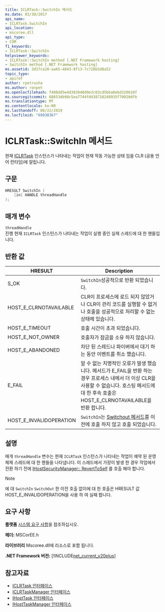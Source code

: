 ```yaml
---
title: ICLRTask::SwitchIn 메서드
ms.date: 03/30/2017
api_name:
- ICLRTask.SwitchIn
api_location:
- mscoree.dll
api_type:
- COM
f1_keywords:
- ICLRTask::SwitchIn
helpviewer_keywords:
- ICLRTask::SwitchIn method [.NET Framework hosting]
- SwitchIn method [.NET Framework hosting]
ms.assetid: 3d37ce20-aa65-4043-8f13-7c728b5d8a52
topic_type:
- apiref
author: rpetrusha
ms.author: ronpet
ms.openlocfilehash: f408dd5e4d383040d9e3c03cd5bba8ebd320610f
ms.sourcegitcommit: 68653db98c5ea7744fd438710248935f70020dfb
ms.translationtype: MT
ms.contentlocale: ko-KR
ms.lasthandoff: 08/22/2019
ms.locfileid: "69938367"
---
```

# <a name="iclrtaskswitchin-method"></a>ICLRTask::SwitchIn 메서드
현재 [ICLRTask](../../../../docs/framework/unmanaged-api/hosting/iclrtask-interface.md) 인스턴스가 나타내는 작업이 현재 작동 가능한 상태 임을 CLR (공용 언어 런타임)에 알립니다.  
  
## <a name="syntax"></a>구문  
  
```cpp  
HRESULT SwitchIn (  
    [in] HANDLE threadHandle  
);  
```  
  
## <a name="parameters"></a>매개 변수  
 `threadHandle`  
 진행 현재 `ICLRTask` 인스턴스가 나타내는 작업이 실행 중인 실제 스레드에 대 한 핸들입니다.  
  
## <a name="return-value"></a>반환 값  
  
|HRESULT|Description|  
|-------------|-----------------|  
|S_OK|`SwitchIn`성공적으로 반환 되었습니다.|  
|HOST_E_CLRNOTAVAILABLE|CLR이 프로세스에 로드 되지 않았거나 CLR이 관리 코드를 실행할 수 없거나 호출을 성공적으로 처리할 수 없는 상태에 있습니다.|  
|HOST_E_TIMEOUT|호출 시간이 초과 되었습니다.|  
|HOST_E_NOT_OWNER|호출자가 잠금을 소유 하지 않습니다.|  
|HOST_E_ABANDONED|차단 된 스레드나 파이버에서 대기 하는 동안 이벤트를 취소 했습니다.|  
|E_FAIL|알 수 없는 치명적인 오류가 발생 했습니다. 메서드가 E_FAIL을 반환 하는 경우 프로세스 내에서 더 이상 CLR을 사용할 수 없습니다. 호스팅 메서드에 대 한 후속 호출은 HOST_E_CLRNOTAVAILABLE을 반환 합니다.|  
|HOST_E_INVALIDOPERATION|`SwitchIn`는 [Switchout 메서드](../../../../docs/framework/unmanaged-api/hosting/iclrtask-switchout-method.md)를 이전에 호출 하지 않고 호출 되었습니다.|  
  
## <a name="remarks"></a>설명  
 매개 `threadHandle` 변수는 현재 `ICLRTask` 인스턴스가 나타내는 작업이 예약 된 운영 체제 스레드에 대 한 핸들을 나타냅니다. 이 스레드에서 가장이 발생 한 경우 작업에서 전환 하기 전에 [IHostSecurityManager:: RevertToSelf](../../../../docs/framework/unmanaged-api/hosting/ihostsecuritymanager-reverttoself-method.md) 를 호출 해야 합니다.  
  
> [!NOTE]
> 에 대 `SwitchIn` `SwitchOut` 한 이전 호출 없이에 대 한 호출은 HRESULT 값 HOST_E_INVALIDOPERATION을 사용 하 여 실패 합니다.  
  
## <a name="requirements"></a>요구 사항  
 **플랫폼** [시스템 요구 사항](../../../../docs/framework/get-started/system-requirements.md)을 참조하십시오.  
  
 **헤더:** MSCorEE.h  
  
 **라이브러리** Mscoree.dll에 리소스로 포함 됩니다.  
  
 **.NET Framework 버전:** [!INCLUDE[net_current_v20plus](../../../../includes/net-current-v20plus-md.md)]  
  
## <a name="see-also"></a>참고자료

- [ICLRTask 인터페이스](../../../../docs/framework/unmanaged-api/hosting/iclrtask-interface.md)
- [ICLRTaskManager 인터페이스](../../../../docs/framework/unmanaged-api/hosting/iclrtaskmanager-interface.md)
- [IHostTask 인터페이스](../../../../docs/framework/unmanaged-api/hosting/ihosttask-interface.md)
- [IHostTaskManager 인터페이스](../../../../docs/framework/unmanaged-api/hosting/ihosttaskmanager-interface.md)
